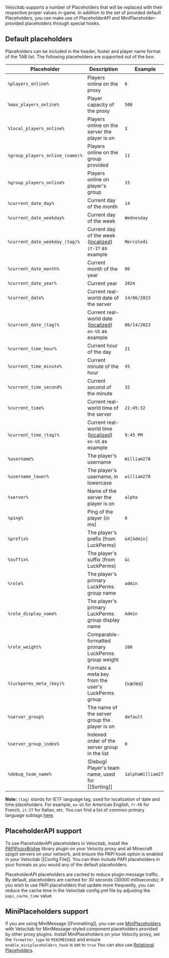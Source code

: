 Velocitab supports a number of Placeholders that will be replaced with their respective proper values in-game. In addition to the set of provided default Placeholders, you can make use of PlaceholderAPI and MiniPlaceholder-provided placeholders through special hooks.

## Default placeholders
Placeholders can be included in the header, footer and player name format of the TAB list. The following placeholders are supported out of the box:

| Placeholder                     | Description                                                                                                                                       | Example            |
|---------------------------------|---------------------------------------------------------------------------------------------------------------------------------------------------|--------------------|
| `%players_online%`              | Players online on the proxy                                                                                                                       | `6`                |
| `%max_players_online%`          | Player capacity of the proxy                                                                                                                      | `500`              |
| `%local_players_online%`        | Players online on the server the player is on                                                                                                     | `3`                |
| `%group_players_online_(name)%` | Players online on the group provided                                                                                                              | `11`               |
| `%group_players_online%`        | Players online on player's group                                                                                                                  | `15`               |
| `%current_date_day%`            | Current day of the month                                                                                                                          | `14`               |
| `%current_date_weekday%`        | Current day of the week                                                                                                                           | `Wednesday`        |
| `%current_date_weekday_(tag)%`  | Current day of the week ([localized](https://en.wikipedia.org/wiki/IETF_language_tag#List_of_common_primary_language_subtags)) `it-IT` as example | `Mercoledì`        |
| `%current_date_month%`          | Current month of the year                                                                                                                         | `06`               |
| `%current_date_year%`           | Current year                                                                                                                                      | `2024`             |
| `%current_date%`                | Current real-world date of the server                                                                                                             | `14/06/2023`       |
| `%current_date_(tag)%`          | Current real-world date ([localized](https://en.wikipedia.org/wiki/IETF_language_tag#List_of_common_primary_language_subtags)) `en-US` as example | `06/14/2023`       |
| `%current_time_hour%`           | Current hour of the day                                                                                                                           | `21`               |
| `%current_time_minute%`         | Current minute of the hour                                                                                                                        | `45`               |
| `%current_time_second%`         | Current second of the minute                                                                                                                      | `32`               |
| `%current_time%`                | Current real-world time of the server                                                                                                             | `21:45:32`         |
| `%current_time_(tag)%`          | Current real-world time ([localized](https://en.wikipedia.org/wiki/IETF_language_tag#List_of_common_primary_language_subtags)) `en-US` as example | `9:45 PM`          |
| `%username%`                    | The player's username                                                                                                                             | `William278`       |
| `%username_lower%`              | The player's username, in lowercase                                                                                                               | `william278`       |
| `%server%`                      | Name of the server the player is on                                                                                                               | `alpha`            |
| `%ping%`                        | Ping of the player (in ms)                                                                                                                        | `6`                |
| `%prefix%`                      | The player's prefix (from LuckPerms)                                                                                                              | `&4[Admin]`        |
| `%suffix%`                      | The player's suffix (from LuckPerms)                                                                                                              | `&c `              |
| `%role%`                        | The player's primary LuckPerms group name                                                                                                         | `admin`            |
| `%role_display_name%`           | The player's primary LuckPerms group display name                                                                                                 | `Admin`            |
| `%role_weight%`                 | Comparable-formatted primary LuckPerms group weight                                                                                               | `100`              |
| `%luckperms_meta_(key)%`        | Formats a meta key from the user's LuckPerms group                                                                                                | (varies)           |
| `%server_group%`                | The name of the server group the player is on                                                                                                     | `default`          |
| `%server_group_index%`          | Indexed order of the server group in the list                                                                                                     | `0`                |
| `%debug_team_name%`             | (Debug) Player's team name, used for [[Sorting]]                                                                                                  | `1alphaWilliam278` |

**Note:** `(tag)` stands for IETF language tag, used for localization of date and time placeholders. For example, `en-US` for American English, `fr-FR` for French, `it-IT` for Italian, etc.
You can find a list of common primary language subtags [here](https://en.wikipedia.org/wiki/IETF_language_tag#List_of_common_primary_language_subtags).


## PlaceholderAPI support
To use PlaceholderAPI placeholders in Velocitab, install the [PAPIProxyBridge](https://modrinth.com/plugin/papiproxybridge) library plugin on your Velocity proxy and all Minecraft spigot servers on your network, and ensure the PAPI hook option is enabled in your Velocitab [[Config File]]. You can then include PAPI placeholders in your formats as you would any of the default placeholders.

PlaceholderAPI placeholders are cached to reduce plugin message traffic. By default, placeholders are cached for 30 seconds (30000 milliseconds); if you wish to use PAPI placeholders that update more frequently, you can reduce the cache time in the Velocitab config.yml file by adjusting the `papi_cache_time` value.

## MiniPlaceholders support
If you are using MiniMessage [[Formatting]], you can use [MiniPlaceholders](https://github.com/MiniPlaceholders/MiniPlaceholders) with Velocitab for MiniMessage-styled component placeholders provided by other proxy plugins. Install MiniPlaceholders on your Velocity proxy, set the `formatter_type` to `MINIMESSAGE` and ensure `enable_miniplaceholders_hook` is set to `true`
You can also use [Relational Placeholders](Relational-Placeholders).
